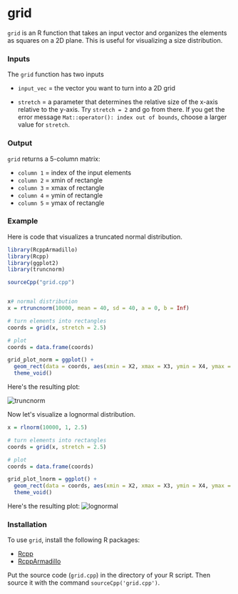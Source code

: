 # grid

`grid` is an R function that takes an input vector and organizes the elements as squares on a 2D plane. This is useful for visualizing a size distribution. 

### Inputs

The `grid` function has two inputs


* `input_vec` = the vector you want to turn into a 2D grid


* `stretch` = a parameter that determines the relative size of the x-axis relative to the y-axis. Try `stretch = 2` and go from there. If you get the error message `Mat::operator(): index out of bounds`, choose a larger value for `stretch`.


### Output
`grid` returns a 5-column matrix:

* `column 1` = index of the input elements
* `column 2` = xmin of rectangle
* `column 3` = xmax of rectangle
* `column 4` = ymin of rectangle
* `column 5` = ymax of rectangle

### Example

Here is code that visualizes a truncated normal distribution.

```R
library(RcppArmadillo)
library(Rcpp)
library(ggplot2)
library(truncnorm)

sourceCpp("grid.cpp")


x# normal distribution
x = rtruncnorm(10000, mean = 40, sd = 40, a = 0, b = Inf)

# turn elements into rectangles
coords = grid(x, stretch = 2.5) 

# plot
coords = data.frame(coords)

grid_plot_norm = ggplot() +
  geom_rect(data = coords, aes(xmin = X2, xmax = X3, ymin = X4, ymax = X5)) +
  theme_void()

```

Here's the resulting plot:

![truncnorm](https://economicsfromthetopdown.files.wordpress.com/2020/04/truncnorm.png)

Now let's visualize a lognormal distribution.



```R
x = rlnorm(10000, 1, 2.5)

# turn elements into rectangles
coords = grid(x, stretch = 2.5) 

# plot
coords = data.frame(coords)

grid_plot_lnorm = ggplot() +
  geom_rect(data = coords, aes(xmin = X2, xmax = X3, ymin = X4, ymax = X5)) +
  theme_void()

```

Here's the resulting plot:
![lognormal](https://economicsfromthetopdown.files.wordpress.com/2020/04/lnorm.png)




### Installation
To use `grid`, install the following R packages:
 * [Rcpp](https://cran.r-grid.org/web/packages/Rcpp/index.html) 
 * [RcppArmadillo](https://cran.r-grid.org/web/packages/RcppArmadillo/index.html) 

Put the source code (`grid.cpp`) in the directory of your R script. Then source it with the command `sourceCpp('grid.cpp')`.



